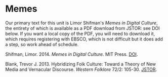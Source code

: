 # Memes

Our primary text for this unit is Limor Shifman's _Memes in Digital Culture_, the entirety of which is available as a PDF download from JSTOR: see DOI below. If you want a local copy of the PDF, you will need to download it, which requires registering with EBSCO, which is not difficult but it does add a step, so work ahead of schedule.

Shifman, Limor. 2014. _Memes in Digital Culture_. MIT Press. [DOI](doi:10.2307/j.ctt14bs14s). 

Blank, Trevor J. 2013. Hybridizing Folk Culture: Toward a Theory of New Media and Vernacular Discourse. _Western Folklore_ 72/2: 105-30. [JSTOR](www.jstor.org/stable/24551663).